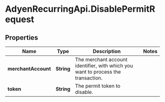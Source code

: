 # AdyenRecurringApi.DisablePermitRequest

## Properties

Name | Type | Description | Notes
------------ | ------------- | ------------- | -------------
**merchantAccount** | **String** | The merchant account identifier, with which you want to process the transaction. | 
**token** | **String** | The permit token to disable. | 


